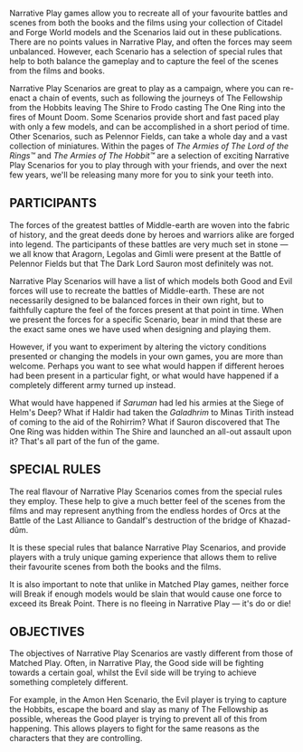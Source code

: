 ﻿Narrative Play games allow you to recreate all of your favourite battles and scenes from both the books and the films using your collection of Citadel and Forge World models and the Scenarios laid out in these publications. There are no points values in Narrative Play, and often the forces may seem unbalanced. However, each Scenario has a selection of special rules that help to both balance the gameplay and to capture the feel of the scenes from the films and books.

Narrative Play Scenarios are great to play as a campaign, where you can re-enact a chain of events, such as following the journeys of The Fellowship from the Hobbits leaving The Shire to Frodo casting The One Ring into the fires of Mount Doom. Some Scenarios provide short and fast paced play with only a few models, and can be accomplished in a short period of time. Other Scenarios, such as Pelennor Fields, can take a whole day and a vast collection of miniatures. Within the pages of *The Armies of The Lord of the Rings™* and *The Armies of The Hobbit™* are a selection of exciting Narrative Play Scenarios for you to play through with your friends, and over the next few years, we'll be releasing many more for you to sink your teeth into.

## PARTICIPANTS

The forces of the greatest battles of Middle-earth are woven into the fabric of history, and the great deeds done by heroes and warriors alike are forged into legend. The participants of these battles are very much set in stone — we all know that Aragorn, Legolas and Gimli were present at the Battle of Pelennor Fields but that The Dark Lord Sauron most definitely was not.

Narrative Play Scenarios will have a list of which models both Good and Evil forces will use to recreate the battles of Middle-earth. These are not necessarily designed to be balanced forces in their own right, but to faithfully capture the feel of the forces present at that point in time. When we present the forces for a specific Scenario, bear in mind that these are the exact same ones we have used when designing and playing them.

However, if you want to experiment by altering the victory conditions presented or changing the models in your own games, you are more than welcome. Perhaps you want to see what would happen if different heroes had been present in a particular fight, or what would have happened if a completely different army turned up instead.

What would have happened if *Saruman* had led his armies at the Siege of Helm's Deep? What if Haldir had taken the *Galadhrim* to Minas Tirith instead of coming to the aid of the Rohirrim? What if Sauron discovered that The One Ring was hidden within The Shire and launched an all-out assault upon it? That's all part of the fun of the game.

## SPECIAL RULES

The real flavour of Narrative Play Scenarios comes from the special rules they employ. These help to give a much better feel of the scenes from the films and may represent anything from the endless hordes of Orcs at the Battle of the Last Alliance to Gandalf's destruction of the bridge of Khazad-dûm.

It is these special rules that balance Narrative Play Scenarios, and provide players with a truly unique gaming experience that allows them to relive their favourite scenes from both the books and the films.

It is also important to note that unlike in Matched Play games, neither force will Break if enough models would be slain that would cause one force to exceed its Break Point. There is no fleeing in Narrative Play — it's do or die!

## OBJECTIVES

The objectives of Narrative Play Scenarios are vastly different from those of Matched Play. Often, in Narrative Play, the Good side will be fighting towards a certain goal, whilst the Evil side will be trying to achieve something completely different.

For example, in the Amon Hen Scenario, the Evil player is trying to capture the Hobbits, escape the board and slay as many of The Fellowship as possible, whereas the Good player is trying to prevent all of this from happening. This allows players to fight for the same reasons as the characters that they are controlling.
